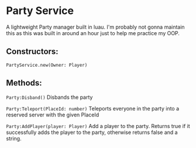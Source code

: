 # Party Service
A lightweight Party manager built in luau. I'm probably not gonna maintain this as this was built in around an hour just to help me practice my OOP.
## Constructors:
`PartyService.new(Owner: Player)`
## Methods:
`Party:Disband()` Disbands the party

`Party:Teleport(PlaceId: number)` Teleports everyone in the party into a reserved server with the given PlaceId

`Party:AddPlayer(player: Player)` Add a player to the party. Returns true if it successfully adds the player to the party, otherwise returns false and a string.
